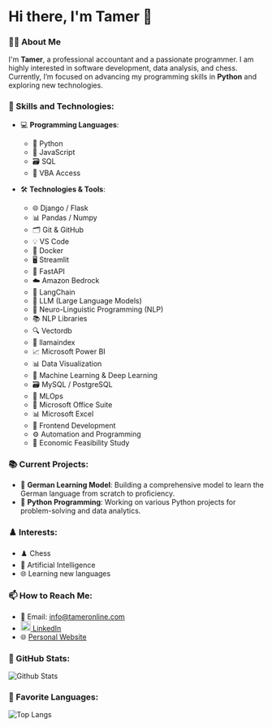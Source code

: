 # Hi there, I'm Tamer 👋

### 👨‍💻 About Me
I'm **Tamer**, a professional accountant and a passionate programmer. I am highly interested in software development, data analysis, and chess. Currently, I’m focused on advancing my programming skills in **Python** and exploring new technologies.

### 💼 Skills and Technologies:
- 💻 **Programming Languages**: 
  - 🐍 Python
  - 📜 JavaScript
  - 🗃️ SQL
  - 🔄 VBA Access

- 🛠️ **Technologies & Tools**:
  - 🌐 Django / Flask
  - 📊 Pandas / Numpy
  - 🗂️ Git & GitHub
  - 💡 VS Code
  - 🐳 Docker
  - 🖥️ Streamlit
  - 🚀 FastAPI
  - ☁️ Amazon Bedrock
  - 🔗 LangChain
  - 🧠 LLM (Large Language Models)
  - 💬 Neuro-Linguistic Programming (NLP)
  - 📚 NLP Libraries
  - 🔍 Vectordb
  - 📇 llamaindex
  - 📈 Microsoft Power BI
  - 📊 Data Visualization
  - 🤖 Machine Learning & Deep Learning
  - 🗃️ MySQL / PostgreSQL
  - 🔧 MLOps
  - 💼 Microsoft Office Suite
  - 📊 Microsoft Excel
  - 🎨 Frontend Development
  - ⚙️ Automation and Programming
  - 💼 Economic Feasibility Study

### 📚 Current Projects:
- 🔭 **German Learning Model**: Building a comprehensive model to learn the German language from scratch to proficiency.
- 🤖 **Python Programming**: Working on various Python projects for problem-solving and data analytics.

### ♟️ Interests:
- ♟️ Chess
- 🤖 Artificial Intelligence
- 🌐 Learning new languages

### 📫 How to Reach Me:
- 📧 Email: [info@tameronline.com](mailto:info@tameronline.com)
- [<img src="https://cdn-icons-png.flaticon.com/512/174/174857.png" width="20" height="20"> LinkedIn](https://www.linkedin.com/in/tameronline)
- 🌐 [Personal Website](https://www.mystrotamer.com)


### 🌟 GitHub Stats:
![Github Stats](https://github-readme-stats.vercel.app/api?username=TamerOnLine&show_icons=true&theme=radical)

### 🚀 Favorite Languages:
![Top Langs](https://github-readme-stats.vercel.app/api/top-langs/?username=TamerOnLine&layout=compact&theme=radical)
